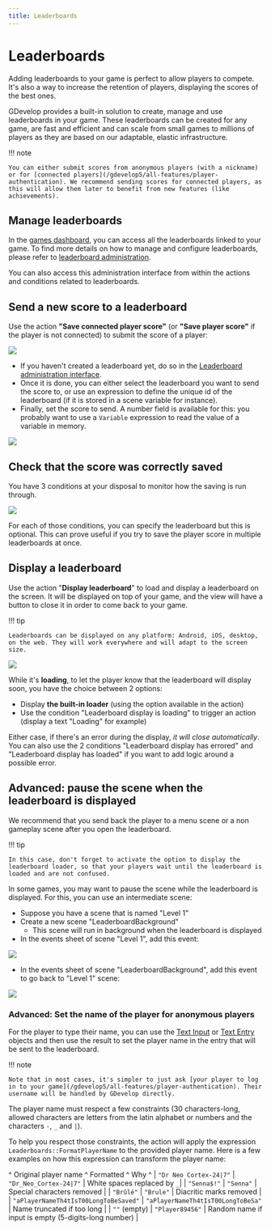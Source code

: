 ```yaml
---
title: Leaderboards
---
```

# Leaderboards

Adding leaderboards to your game is perfect to allow players to compete. It's also a way to increase the retention of players, displaying the scores of the best ones.

GDevelop provides a built-in solution to create, manage and use leaderboards in your game. These leaderboards can be created for any game, are fast and efficient and can scale from small games to millions of players as they are based on our adaptable, elastic infrastructure.

!!! note

    You can either submit scores from anonymous players (with a nickname) or for [connected players](/gdevelop5/all-features/player-authentication). We recommend sending scores for connected players, as this will allow them later to benefit from new features (like achievements).

## Manage leaderboards

In the [games dashboard](/gdevelop5/interface/games-dashboard), you can access all the leaderboards linked to your game.
To find more details on how to manage and configure leaderboards, please refer to [leaderboard administration](/gdevelop5/interface/games-dashboard/leaderboard-administration).

You can also access this administration interface from within the actions and conditions related to leaderboards.

## Send a new score to a leaderboard

Use the action **"Save connected player score"** (or **"Save player score"** if the player is not connected) to submit the score of a player:

![](/gdevelop5/all-features/leaderboards/pasted/20221202-093231.png)

* If you haven't created a leaderboard yet, do so in the [Leaderboard administration interface](/gdevelop5/interface/games-dashboard/leaderboard-administration).
* Once it is done, you can either select the leaderboard you want to send the score to, or use an expression to define the unique id of the leaderboard (if it is stored in a scene variable for instance).
* Finally, set the score to send. A number field is available for this: you probably want to use a `Variable` expression to read the value of a variable in memory. 

![](/gdevelop5/all-features/leaderboards/pasted/20221202-094705.png)

## Check that the score was correctly saved

You have 3 conditions at your disposal to monitor how the saving is run through.

![](/gdevelop5/all-features/leaderboards/pasted/20220412-143408.png)

For each of those conditions, you can specify the leaderboard but this is optional. This can prove useful if you try to save the player score in multiple leaderboards at once.

## Display a leaderboard

Use the action "**Display leaderboard**" to load and display a leaderboard on the screen. It will be displayed on top of your game, and the view will have a button to close it in order to come back to your game.

!!! tip

    Leaderboards can be displayed on any platform: Android, iOS, desktop, on the web. They will work everywhere and will adapt to the screen size.
![](/gdevelop5/all-features/leaderboards/pasted/20221202-094156.png)

While it's **loading**, to let the player know that the leaderboard will display soon, you have the choice between 2 options:

- Display **the built-in loader** (using the option available in the action)
- Use the condition "Leaderboard display is loading" to trigger an action (display a text "Loading" for example)

Either case, if there's an error during the display, *it will close automatically*. You can also use the 2 conditions "Leaderboard display has errored" and "Leaderboard display has loaded" if you want to add logic around a possible error.

## Advanced: pause the scene when the leaderboard is displayed

We recommend that you send back the player to a menu scene or a non gameplay scene after you open the leaderboard.

!!! tip

    In this case, don't forget to activate the option to display the leaderboard loader, so that your players wait until the leaderboard is loaded and are not confused.

In some games, you may want to pause the scene while the leaderboard is displayed. For this, you can use an intermediate scene:

- Suppose you have a scene that is named "Level 1"
- Create a new scene "LeaderboardBackground"
  - This scene will run in background when the leaderboard is displayed
- In the events sheet of scene "Level 1", add this event:

![](/gdevelop5/all-features/leaderboards/pasted/20220414-154529.png)

- In the events sheet of scene "LeaderboardBackground", add this event to go back to "Level 1" scene:

![](/gdevelop5/all-features/leaderboards/pasted/20220414-154906.png)

### Advanced: Set the name of the player for anonymous players

For the player to type their name, you can use the [Text Input](/gdevelop5/objects/text_input) or [Text Entry](/gdevelop5/objects/text_entry) objects and then use the result to set the player name in the entry that will be sent to the leaderboard.

!!! note

    Note that in most cases, it's simpler to just ask [your player to log in to your game](/gdevelop5/all-features/player-authentication). Their username will be handled by GDevelop directly.

The player name must respect a few constraints (30 characters-long, allowed characters are letters from the latin alphabet or numbers and the characters `-`, `_` and `|`).

To help you respect those constraints, the action will apply the expression `Leaderboards::FormatPlayerName` to the provided player name. Here is a few examples on how this expression can transform the player name:

^ Original player name  ^ Formatted ^ Why ^
| `"Dr Neo Cortex-24|7"` | `"Dr_Neo_Cortex-24|7"` | White spaces replaced by `_`|
| `"Senna$!"` | `"Senna"` | Special characters removed |
| `"Brûlé"` | `"Brule"` | Diacritic marks removed |
| `"aPlayerNameTh4tIsT00LongToBeSaved"` | `"aPlayerNameTh4tIsT00LongToBeSa"` | Name truncated if too long |
| `""` (empty) | `"Player89456"` | Random name if input is empty (5-digits-long number) |